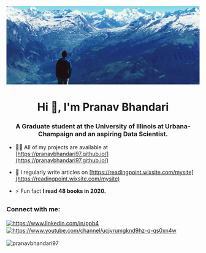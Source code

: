 ![MasterHead](https://github.com/PranavBhandari97/PranavBhandari97/blob/main/main1.jpg)
<h1 align="center">Hi 👋, I'm Pranav Bhandari</h1>
<h3 align="center">A Graduate student at the University of Illinois at Urbana-Champaign and an aspiring Data Scientist.</h3>

- 👨‍💻 All of my projects are available at [https://pranavbhandari97.github.io/](https://pranavbhandari97.github.io/)

- 📝 I regularly write articles on [https://readingpoint.wixsite.com/mysite](https://readingpoint.wixsite.com/mysite)

- ⚡ Fun fact **I read 48 books in 2020.**

<h3 align="left">Connect with me:</h3>
<p align="left">
<a href="https://linkedin.com/in/https://www.linkedin.com/in/ppb4" target="blank"><img align="center" src="https://cdn.jsdelivr.net/npm/simple-icons@3.0.1/icons/linkedin.svg" alt="https://www.linkedin.com/in/ppb4" height="30" width="40" /></a>
<a href="https://www.youtube.com/c/https://www.youtube.com/channel/ucjvrumgknd9hz-q-qs0xn4w" target="blank"><img align="center" src="https://cdn.jsdelivr.net/npm/simple-icons@3.0.1/icons/youtube.svg" alt="https://www.youtube.com/channel/ucjvrumgknd9hz-q-qs0xn4w" height="30" width="40" /></a>
</p>

<p><img align="center" src="https://github-readme-stats.vercel.app/api/top-langs?username=pranavbhandari97&show_icons=true&locale=en&layout=compact" alt="pranavbhandari97" /></p>
